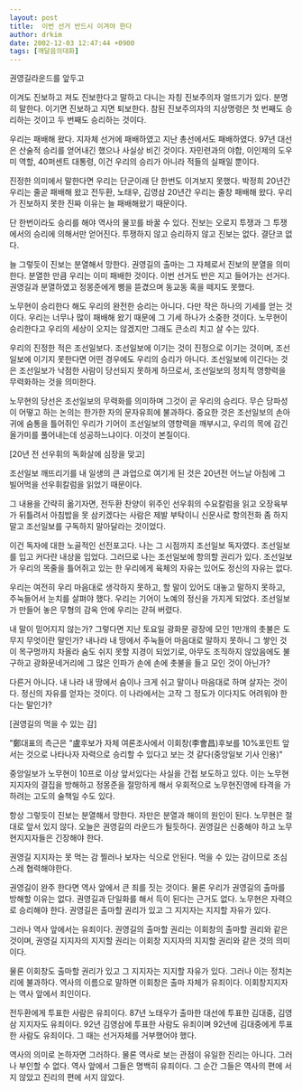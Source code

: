 ```yaml
---
layout: post
title:  이번 선거 반드시 이겨야 한다
author: drkim
date: 2002-12-03 12:47:44 +0900
tags: [깨달음의대화]
---
```

권영길라운드를 앞두고
  

  
이겨도 진보하고 져도 진보한다고 말하고 다니는 자칭 진보주의자 얼뜨기가 있다. 분명히 말한다. 이기면 진보하고 지면 퇴보한다. 참된 진보주의자의 지상명령은 첫 번째도 승리하는 것이고 두 번째도 승리하는 것이다.
  

  
우리는 패배해 왔다. 지자체 선거에 패배하였고 지난 총선에서도 패배하였다. 97년 대선은 산술적 승리를 얻어내긴 했으나 사실상 비긴 것이다. 자민련과의 야합, 이인제의 도우미 역할, 40퍼센트 대통령, 이건 우리의 승리가 아니라 적들의 실패일 뿐이다.
  

  
진정한 의미에서 말한다면 우리는 단군이래 단 한번도 이겨보지 못했다. 박정희 20년간 우리는 줄곧 패배해 왔고 전두환, 노태우, 김영삼 20년간 우리는 줄창 패배해 왔다. 우리가 진보하지 못한 진짜 이유는 늘 패배해왔기 때문이다.
  

  
단 한번이라도 승리를 해야 역사의 물꼬를 바꿀 수 있다. 진보는 오로지 투쟁과 그 투쟁에서의 승리에 의해서만 얻어진다. 투쟁하지 않고 승리하지 않고 진보는 없다. 결단코 없다.
  

  
늘 그렇듯이 진보는 분열해서 망한다. 권영길의 출마는 그 자체로서 진보의 분열을 의미한다. 분열한 만큼 우리는 이미 패배한 것이다. 이번 선거도 반은 지고 들어가는 선거다. 권영길과 분열하였고 정몽준에게 삥을 뜯겼으며 동교동 혹을 떼지도 못했다.
  

  
노무현이 승리한다 해도 우리의 완전한 승리는 아니다. 다만 작은 하나의 기세를 얻는 것이다. 우리는 너무나 많이 패배해 왔기 때문에 그 기세 하나가 소중한 것이다. 노무현이 승리한다고 우리의 세상이 오지는 않겠지만 그래도 큰소리 치고 살 수는 있다.
  

  
우리의 진정한 적은 조선일보다. 조선일보에 이기는 것이 진정으로 이기는 것이며, 조선일보에 이기지 못한다면 어떤 경우에도 우리의 승리가 아니다. 조선일보에 이긴다는 것은 조선일보가 낙점한 사람이 당선되지 못하게 하므로서, 조선일보의 정치적 영향력을 무력화하는 것을 의미한다.
  

  
노무현의 당선은 조선일보의 무력화를 의미하며 그것이 곧 우리의 승리다. 무슨 당파성이 어떻고 하는 논의는 한가한 자의 문자유희에 불과하다. 중요한 것은 조선일보의 손아귀에 숨통을 틀어쥐인 우리가 기어이 조선일보의 영향력을 깨부시고, 우리의 목에 감긴 올가미를 풀어내는데 성공하느냐이다. 이것이 본질이다.
  

  

  
[20년 전 선우휘의 독화살에 심장을 맞고]
  
조선일보 깨뜨리기를 내 일생의 큰 과업으로 여기게 된 것은 20년전 어느날 아침에 그 빌어먹을 선우휘칼럼을 읽었기 때문이다.
  

  
그 내용을 간략히 옮기자면, 전두환 찬양이 위주인 선우휘의 수요칼럼을 읽고 오장육부가 뒤틀려서 아침밥을 못 삼키겠다는 사람은 제발 부탁이니 신문사로 항의전화 좀 하지말고 조선일보를 구독하지 말아달라는 것이었다.
  

  
이건 독자에 대한 노골적인 선전포고다. 나는 그 시점까지 조선일보 독자였다. 조선일보를 입고 커다란 내상을 입었다. 그러므로 나는 조선일보에 항의할 권리가 있다. 조선일보가 우리의 목줄을 틀어쥐고 있는 한 우리에게 육체의 자유는 있어도 정신의 자유는 없다.
  

  
우리는 여전히 우리 마음대로 생각하지 못하고, 할 말이 있어도 대놓고 말하지 못하고, 주눅들어서 눈치를 살펴야 했다. 우리는 기어이 노예의 정신을 가지게 되었다. 조선일보가 만들어 놓은 무형의 감옥 안에 우리는 갇혀 버렸다.
  

  
내 말이 믿어지지 않는가? 그렇다면 지난 토요일 광화문 광장에 모인 1만개의 촛불은 도무지 무엇이란 말인가? 내나라 내 땅에서 주눅들어 마음대로 말하지 못하니 그 쌓인 것이 목구멍까지 차올라 숨도 쉬지 못할 지경이 되었기로, 아무도 조직하지 않았음에도 불구하고 광화문네거리에 그 많은 인파가 손에 손에 촛불을 들고 모인 것이 아닌가?
  

  
다른거 아니다. 내 나라 내 땅에서 숨이나 크게 쉬고 말이나 마음대로 하며 살자는 것이다. 정신의 자유를 얻자는 것이다. 이 나라에서는 고작 그 정도가 이다지도 어려워야 한다는 말인가?
  

  

  

  
[권영길의 먹을 수 있는 감]
  
"鄭대표의 측근은 "盧후보가 자체 여론조사에서 이회창(李會昌)후보를 10%포인트 앞서는 것으로 나타나자 자력으로 승리할 수 있다고 보는 것 같다(중앙일보 기사 인용)"
  

  
중앙일보가 노무현이 10프로 이상 앞서있다는 사실을 간접 보도하고 있다. 이는 노무현지지자의 결집을 방해하고 정몽준을 절망하게 해서 우회적으로 노무현진영에 타격을 가하려는 고도의 술책일 수도 있다.
  

  
항상 그렇듯이 진보는 분열해서 망한다. 자만은 분열과 해이의 원인이 된다. 노무현은 절대로 앞서 있지 않다. 오늘은 권영길의 라운드가 될듯하다. 권영길은 신중해야 하고 노무현지지자들은 긴장해야 한다.
  

  
권영길 지지자는 못 먹는 감 찔러나 보자는 식으로 안된다. 먹을 수 있는 감이므로 조심스레 협력해야한다.
  

  
권영길이 완주 한다면 역사 앞에서 큰 죄를 짓는 것이다. 물론 우리가 권영길의 출마를 방해할 이유는 없다. 권영길과 단일화를 해서 득이 된다는 근거도 없다. 노무현은 자력으로 승리해야 한다. 권영길은 출마할 권리가 있고 그 지지자는 지지할 자유가 있다.
  

  
그러나 역사 앞에서는 유죄이다. 권영길의 출마할 권리는 이회창의 출마할 권리와 같은 것이며, 권영길 지지자의 지지할 권리는 이회창 지지자의 지지할 권리와 같은 것의 의미이다.
  

  
물론 이회창도 출마할 권리가 있고 그 지지자는 지지할 자유가 있다. 그러나 이는 정치논리에 불과하다. 역사의 이름으로 말하면 이회창은 출마 자체가 유죄이다. 이회창지지자는 역사 앞에서 죄인이다.
  

  
전두환에게 투표한 사람은 유죄이다. 87년 노태우가 출마한 대선에 투표한 김대중, 김영삼 지지자도 유죄이다. 92년 김영삼에 투표한 사람도 유죄이며 92년에 김대중에게 투표한 사람도 유죄이다. 그 때는 선거자체를 거부했어야 했다.
  

  
역사의 의미로 논하자면 그러하다. 물론 역사로 보는 관점이 유일한 진리는 아니다. 그러나 부인할 수 없다. 역사 앞에서 그들은 명백히 유죄이다. 그 순간 그들은 역사의 편에 서지 않았고 진리의 편에 서지 않았다.
